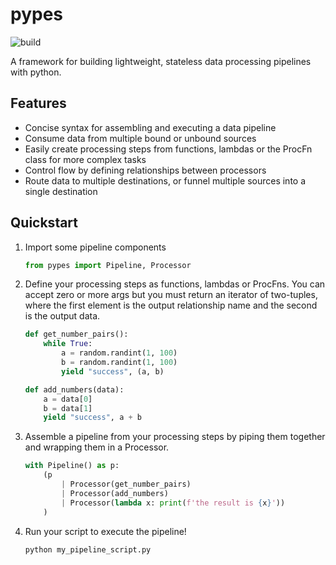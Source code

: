 # pypes
![build](https://github.com/adam-squared/pypes/workflows/build/badge.svg)

A framework for building lightweight, stateless data processing pipelines with python.

## Features

- Concise syntax for assembling and executing a data pipeline
- Consume data from multiple bound or unbound sources
- Easily create processing steps from functions, lambdas or the ProcFn class for more complex tasks
- Control flow by defining relationships between processors
- Route data to multiple destinations, or funnel multiple sources into a single destination

## Quickstart

1. Import some pipeline components

    ```python
    from pypes import Pipeline, Processor
    ```

2. Define your processing steps as functions, lambdas or ProcFns. You can accept zero or more args but you
must return an iterator of two-tuples, where the first element is the output relationship name and the second
is the output data.

    ```python
    def get_number_pairs():
        while True:
            a = random.randint(1, 100)
            b = random.randint(1, 100)
            yield "success", (a, b)

    def add_numbers(data):
        a = data[0]
        b = data[1]
        yield "success", a + b
    ```

3. Assemble a pipeline from your processing steps by piping them together and wrapping them in a Processor.

    ```python
    with Pipeline() as p:
        (p
            | Processor(get_number_pairs)
            | Processor(add_numbers)
            | Processor(lambda x: print(f'the result is {x}'))
        )
    ```

4. Run your script to execute the pipeline!

    ```bash
    python my_pipeline_script.py
    ```
